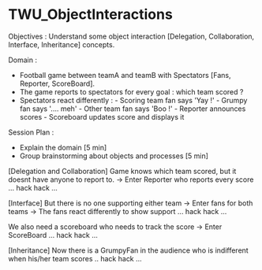 TWU_ObjectInteractions
======================

Objectives : Understand some object interaction [Delegation, Collaboration, Interface, Inheritance] concepts.

Domain :
- Football game between teamA and teamB with Spectators [Fans, Reporter, ScoreBoard].
- The game reports to spectators for every goal : which team scored ?
- Spectators react differently :
      - Scoring team fan says 'Yay !'
          - Grumpy fan says '.... meh'
      - Other team fan says 'Boo !'
      - Reporter announces scores
      - Scoreboard updates score and displays it      

Session Plan : 
- Explain the domain [5 min]
- Group brainstorming about objects and processes [5 min]

[Delegation and Collaboration]
Game knows which team scored, but it doesnt have anyone to report to.
-> Enter Reporter who reports every score
... hack hack ...

[Interface]
But there is no one supporting either team
-> Enter fans for both teams
-> The fans react differently to show support
... hack hack ...

We also need a scoreboard who needs to track the score
-> Enter ScoreBoard
... hack hack ...

[Inheritance]
Now there is a GrumpyFan in the audience who is indifferent when his/her team scores
.. hack hack ...







